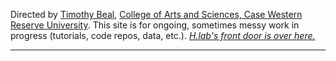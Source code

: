 Directed by [Timothy Beal](https://www.timothybeal.com), [College of Arts and Sciences, Case Western Reserve University](https://artsci.case.edu). This site is for ongoing, sometimes messy work in progress (tutorials, code repos, data, etc.). *[H.lab's front door is over here.](https://www.case.edu/artsci/hlab)*  

---
 


  




